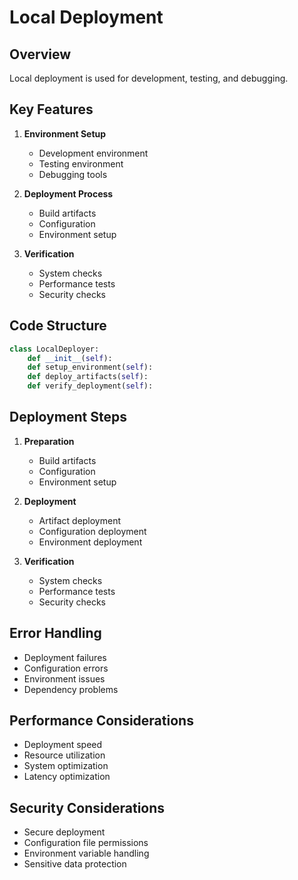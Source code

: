 # Local Deployment

## Overview
Local deployment is used for development, testing, and debugging.

## Key Features
1. **Environment Setup**
   - Development environment
   - Testing environment
   - Debugging tools

2. **Deployment Process**
   - Build artifacts
   - Configuration
   - Environment setup

3. **Verification**
   - System checks
   - Performance tests
   - Security checks

## Code Structure
```python
class LocalDeployer:
    def __init__(self):
    def setup_environment(self):
    def deploy_artifacts(self):
    def verify_deployment(self):
```

## Deployment Steps
1. **Preparation**
   - Build artifacts
   - Configuration
   - Environment setup

2. **Deployment**
   - Artifact deployment
   - Configuration deployment
   - Environment deployment

3. **Verification**
   - System checks
   - Performance tests
   - Security checks

## Error Handling
- Deployment failures
- Configuration errors
- Environment issues
- Dependency problems

## Performance Considerations
- Deployment speed
- Resource utilization
- System optimization
- Latency optimization

## Security Considerations
- Secure deployment
- Configuration file permissions
- Environment variable handling
- Sensitive data protection